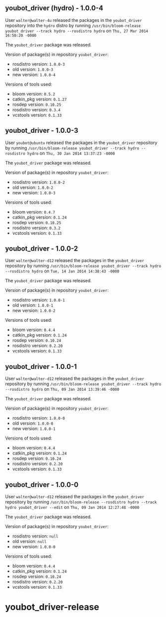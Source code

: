 ## youbot_driver (hydro) - 1.0.0-4

User `walter@walter-4u` released the packages in the `youbot_driver` repository into the `hydro` distro by running `/usr/bin/bloom-release youbot_driver --track hydro --rosdistro hydro` on `Thu, 27 Mar 2014 16:50:20 -0000`

The `youbot_driver` package was released.

Version of package(s) in repository `youbot_driver`:
- rosdistro version: `1.0.0-3`
- old version: `1.0.0-3`
- new version: `1.0.0-4`

Versions of tools used:
- bloom version: `0.5.2`
- catkin_pkg version: `0.1.27`
- rosdep version: `0.10.25`
- rosdistro version: `0.3.4`
- vcstools version: `0.1.33`


## youbot_driver - 1.0.0-3

User `youbot@ubuntu` released the packages in the `youbot_driver` repository by running `/usr/bin/bloom-release youbot_driver --track hydro --rosdistro hydro` on `Thu, 30 Jan 2014 13:37:23 -0000`

The `youbot_driver` package was released.

Version of package(s) in repository `youbot_driver`:
- rosdistro version: `1.0.0-2`
- old version: `1.0.0-2`
- new version: `1.0.0-3`

Versions of tools used:
- bloom version: `0.4.7`
- catkin_pkg version: `0.1.24`
- rosdep version: `0.10.25`
- rosdistro version: `0.3.2`
- vcstools version: `0.1.33`


## youbot_driver - 1.0.0-2

User `walter@walter-d12` released the packages in the `youbot_driver` repository by running `/usr/bin/bloom-release youbot_driver --track hydro --rosdistro hydro` on `Tue, 14 Jan 2014 14:38:43 -0000`

The `youbot_driver` package was released.

Version of package(s) in repository `youbot_driver`:
- rosdistro version: `1.0.0-1`
- old version: `1.0.0-1`
- new version: `1.0.0-2`

Versions of tools used:
- bloom version: `0.4.4`
- catkin_pkg version: `0.1.24`
- rosdep version: `0.10.24`
- rosdistro version: `0.2.20`
- vcstools version: `0.1.33`


## youbot_driver - 1.0.0-1

User `walter@walter-d12` released the packages in the `youbot_driver` repository by running `/usr/bin/bloom-release youbot_driver --track hydro --rosdistro hydro` on `Thu, 09 Jan 2014 13:39:46 -0000`

The `youbot_driver` package was released.

Version of package(s) in repository `youbot_driver`:
- rosdistro version: `1.0.0-0`
- old version: `1.0.0-0`
- new version: `1.0.0-1`

Versions of tools used:
- bloom version: `0.4.4`
- catkin_pkg version: `0.1.24`
- rosdep version: `0.10.24`
- rosdistro version: `0.2.20`
- vcstools version: `0.1.33`


## youbot_driver - 1.0.0-0

User `walter@walter-d12` released the packages in the `youbot_driver` repository by running `/usr/bin/bloom-release --rosdistro hydro --track hydro youbot_driver --edit` on `Thu, 09 Jan 2014 12:27:48 -0000`

The `youbot_driver` package was released.

Version of package(s) in repository `youbot_driver`:
- rosdistro version: `null`
- old version: `null`
- new version: `1.0.0-0`

Versions of tools used:
- bloom version: `0.4.4`
- catkin_pkg version: `0.1.24`
- rosdep version: `0.10.24`
- rosdistro version: `0.2.20`
- vcstools version: `0.1.33`


youbot_driver-release
=====================
